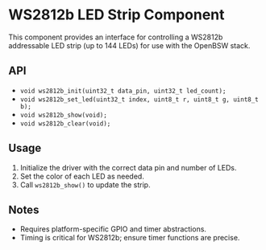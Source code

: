 # WS2812b LED Strip Component

This component provides an interface for controlling a WS2812b addressable LED strip (up to 144 LEDs) for use with the OpenBSW stack.

## API

- `void ws2812b_init(uint32_t data_pin, uint32_t led_count);`
- `void ws2812b_set_led(uint32_t index, uint8_t r, uint8_t g, uint8_t b);`
- `void ws2812b_show(void);`
- `void ws2812b_clear(void);`

## Usage

1. Initialize the driver with the correct data pin and number of LEDs.
2. Set the color of each LED as needed.
3. Call `ws2812b_show()` to update the strip.

## Notes
- Requires platform-specific GPIO and timer abstractions.
- Timing is critical for WS2812b; ensure timer functions are precise.
